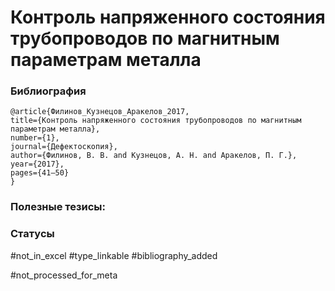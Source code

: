 # Контроль напряженного состояния трубопроводов по магнитным параметрам металла

### Библиография
```
@article{Филинов_Кузнецов_Аракелов_2017,
title={Контроль напряженного состояния трубопроводов по магнитным параметрам металла},
number={1},
journal={Дефектоскопия},
author={Филинов, В. В. and Кузнецов, А. Н. and Аракелов, П. Г.},
year={2017},
pages={41–50}
}
```

### Полезные тезисы:

### Статусы
#not_in_excel 
#type_linkable 
#bibliography_added

#not_processed_for_meta

